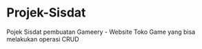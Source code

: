 # Projek-Sisdat
Pojek Sisdat pembuatan Gameery - Website Toko Game yang bisa melakukan operasi CRUD
